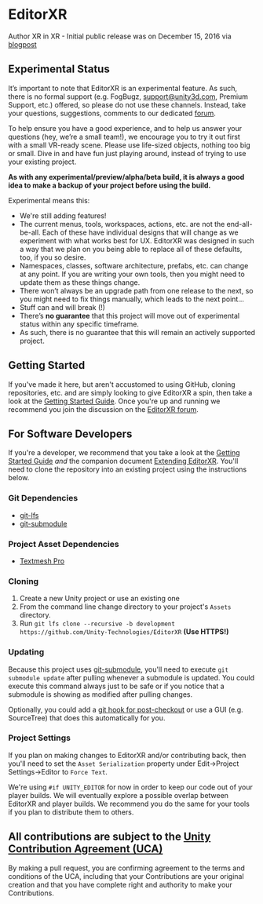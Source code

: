 # EditorXR
Author XR in XR - Initial public release was on December 15, 2016 via [blogpost](https://blogs.unity3d.com/2016/12/15/editorvr-experimental-build-available-today/)

## Experimental Status
It’s important to note that EditorXR is an experimental feature. As such, there is no formal support (e.g. FogBugz, support@unity3d.com, Premium Support, etc.) offered, so please do not use these channels. Instead, take your questions, suggestions, comments to our dedicated [forum](https://forum.unity3d.com/forums/editorvr.126/).

To help ensure you have a good experience, and to help us answer your questions (hey, we’re a small team!), we encourage you to try it out first with a small VR-ready scene. Please use life-sized objects, nothing too big or small. Dive in and have fun just playing around, instead of trying to use your existing project. 

**As with any experimental/preview/alpha/beta build, it is always a good idea to make a backup of your project before using the build.**

Experimental means this:
- We're still adding features!
- The current menus, tools, workspaces, actions, etc. are not the end-all-be-all. Each of these have individual designs that will change as we experiment with what works best for UX. EditorXR was designed in such a way that we plan on you being able to replace all of these defaults, too, if you so desire.
- Namespaces, classes, software architecture, prefabs, etc. can change at any point. If you are writing your own tools, then you might need to update them as these things change.
- There won’t always be an upgrade path from one release to the next, so you might need to fix things manually, which leads to the next point...
- Stuff can and will break (!)
- There’s **no guarantee** that this project will move out of experimental status within any specific timeframe.
- As such, there is no guarantee that this will remain an actively supported project.

## Getting Started
If you've made it here, but aren't accustomed to using GitHub, cloning repositories, etc. and are simply looking to give EditorXR a spin, then take a look at the [Getting Started Guide](https://docs.google.com/document/d/1xWunGC3NJoDRBBz44gxpMUAh3SmedtNK12LqACyy2L0). Once you're up and running we recommend you join the discussion on the [EditorXR forum](https://forum.unity3d.com/forums/editorvr.126/).

## For Software Developers
If you're a developer, we recommend that you take a look at the [Getting Started Guide](https://docs.google.com/document/d/1xWunGC3NJoDRBBz44gxpMUAh3SmedtNK12LqACyy2L0) *and* the companion document [Extending EditorXR](https://docs.google.com/document/d/1EGi9hKXAujfBMI2spErojdqRc0giqEnOu0NpwgBxtpg). You'll need to clone the repository into an existing project using the instructions below.

### Git Dependencies
- [git-lfs](https://git-lfs.github.com/)
- [git-submodule](https://git-scm.com/docs/git-submodule)

### Project Asset Dependencies
- [Textmesh Pro](https://assetstore.unity.com/packages/essentials/beta-projects/textmesh-pro-84126)

### Cloning
1. Create a new Unity project or use an existing one
2. From the command line change directory to your project's `Assets` directory.
3. Run `git lfs clone --recursive -b development https://github.com/Unity-Technologies/EditorXR` **(Use HTTPS!)**

### Updating
Because this project uses [git-submodule](https://git-scm.com/docs/git-submodule), you'll need to execute `git submodule update` after pulling whenever a submodule is updated. You could execute this command always just to be safe or if you notice that a submodule is showing as modified after pulling changes.

Optionally, you could add a [git hook for post-checkout](https://ttboj.wordpress.com/2014/05/06/keeping-git-submodules-in-sync-with-your-branches/) or use a GUI (e.g. SourceTree) that does this automatically for you.

### Project Settings
If you plan on making changes to EditorXR and/or contributing back, then you'll need to set the `Asset Serialization` property under Edit->Project Settings->Editor to `Force Text`.

We're using `#if UNITY_EDITOR` for now in order to keep our code out of your player builds. We will eventually explore a possible overlap between EditorXR and player builds. We recommend you do the same for your tools if you plan to distribute them to others.

## All contributions are subject to the [Unity Contribution Agreement (UCA)](https://unity3d.com/legal/licenses/Unity_Contribution_Agreement)
By making a pull request, you are confirming agreement to the terms and conditions of the UCA, including that your Contributions are your original creation and that you have complete right and authority to make your Contributions.
